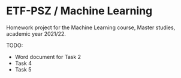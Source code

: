 # ETF-PSZ / Machine Learning

Homework project for the Machine Learning course, Master studies, academic year 2021/22.

TODO:
- Word document for Task 2
- Task 4
- Task 5